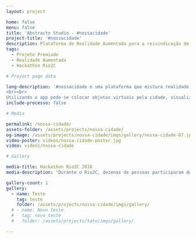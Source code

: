 ```yaml
---
layout: project

home: false
menu: false
title: 'Abstracto Studio - #nossacidade'
project-title: '#nossacidade'
description: Plataforma de Realidade Aumentada para a reivindicação de melhorias urbanas. Projeto vencedor do Hackathon Rio2C de 2018.
tags:
  - Projeto Premiado
  - Realidade Aumentada
  - Hackathon Rio2C

# Project page data

long-description: '#nossacidade é uma plataforma que mistura realidade aumentada e urbanismo colaborativo. Vencedor do Hackathon Rio 2C de 2018, o aplicativo é uma plataforma de reivindicação de melhorias pontuais em centros urbanos.
<br><br>
Utilizando o app pode-se colocar objetos virtuais pela cidade, visualizá-los em realidade aumentada, tirar fotos e compartilhar: colocar uma lixeira em uma esquina suja, uma árvore em uma rua cinza, bancos para relaxar. Uma plataforma de diálogo entre cidadãos e poder público.'
include-processo: false

# Media

permalink: /nossa-cidade/
assets-folder: /assets/projects/nossa-cidade/
og-image: /assets/projects/nossa-cidade/imgs/gallery/nossa-cidade-07.jpeg
video-poster: videos/nossa-cidade-poster.jpg
video: videos/nossa-cidade

# Gallery

media-title: Hackathon Rio2C 2018
media-description: 'Durante o Rio2C, dezenas de pessoas participaram do Hackathon que promoveu o desenvolvimento de projetos nos seguintes temas: Realidade Aumentada, Realidade Virtual, Inteligência Artificial, Creative Coding e Smart Cities. Durante 3 dias nós criamos o conceito e desenvolvemos o #nossacidade, em Realidade Aumentada utilizando a plataforma Unity.'

gallery-count: 1
gallery:
  - name: Teste
    tag: teste
    folder: /assets/projects/nossa-cidade/imgs/gallery/
  # - name: Novo teste
  #   tag: novo_teste
  #   folder: /assets/projects/tato/imgs/gallery/

---
```

